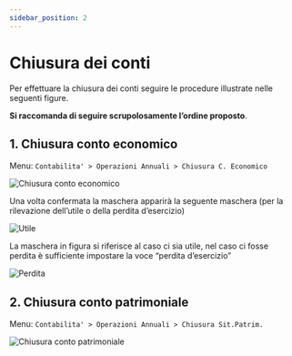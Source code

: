 ```yaml
---
sidebar_position: 2
---
```


# Chiusura dei conti

Per effettuare la chiusura dei conti seguire le procedure illustrate nelle seguenti figure.

**Si raccomanda di seguire scrupolosamente l’ordine proposto**.

## 1. Chiusura conto economico

Menu: `Contabilita' > Operazioni Annuali > Chiusura C. Economico`

<div class="text--center">
  <img src="/img/178-chiusura-conto-economico.png" alt="Chiusura conto economico"/>
</div>

Una volta confermata la maschera apparirà la seguente maschera (per la rilevazione dell’utile o della perdita d’esercizio)

<div class="text--center">
  <img src="/img/179-utile.png" alt="Utile"/>
</div>

La maschera in figura si riferisce al caso ci sia utile, nel caso ci fosse perdita è sufficiente impostare la voce “perdita d’esercizio”

<div class="text--center">
  <img src="/img/180-perdita.png" alt="Perdita"/>
</div>

## 2. Chiusura conto patrimoniale

Menu: `Contabilita' > Operazioni Annuali > Chiusura Sit.Patrim.`

<div class="text--center">
  <img src="/img/181-chiusura-conto-patrimoniale.png" alt="Chiusura conto patrimoniale"/>
</div>
